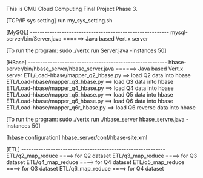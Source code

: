This is CMU Cloud Computing Final Project Phase 3.

[TCP/IP sys setting]
run my_sys_setting.sh

[MySQL] ---------------------------------------------------------
mysql-server/bin/Server.java   ======>   Java based Vert.x server

[To run the program: sudo ./vertx run Server.java -instances 50]

[HBase] ---------------------------------------------------------
hbase-server/bin/hbase_server/hbase_server.java   ======>   Java based Vert.x server
ETL/Load-hbase/mapper_q2_hbase.py  ==> load Q2 data into hbase
ETL/Load-hbase/mapper_q3_hbase.py  ==> load Q3 data into hbase
ETL/Load-hbase/mapper_q4_hbase.py  ==> load Q4 data into hbase
ETL/Load-hbase/mapper_q5_hbase.py  ==> load Q5 data into hbase
ETL/Load-hbase/mapper_q6_hbase.py  ==> load Q6 data into hbase
ETL/Load-hbase/mapper_q6r_hbase.py ==> load Q6 reverse data into hbase

[To run the program: sudo ./vertx run ./hbase_server hbase_servre.java -instances 50]

[hbase configuration]
hbase_server/conf/hbase-site.xml

[ETL] -----------------------------------------------------------
ETL/q2_map_reduce ====> for Q2 dataset
ETL/q3_map_reduce ====> for Q3 dataset
ETL/q4_map_reduce ====> for Q4 dataset
ETL/q5_map_reduce ====> for Q3 dataset
ETL/q6_map_reduce ====> for Q4 dataset
